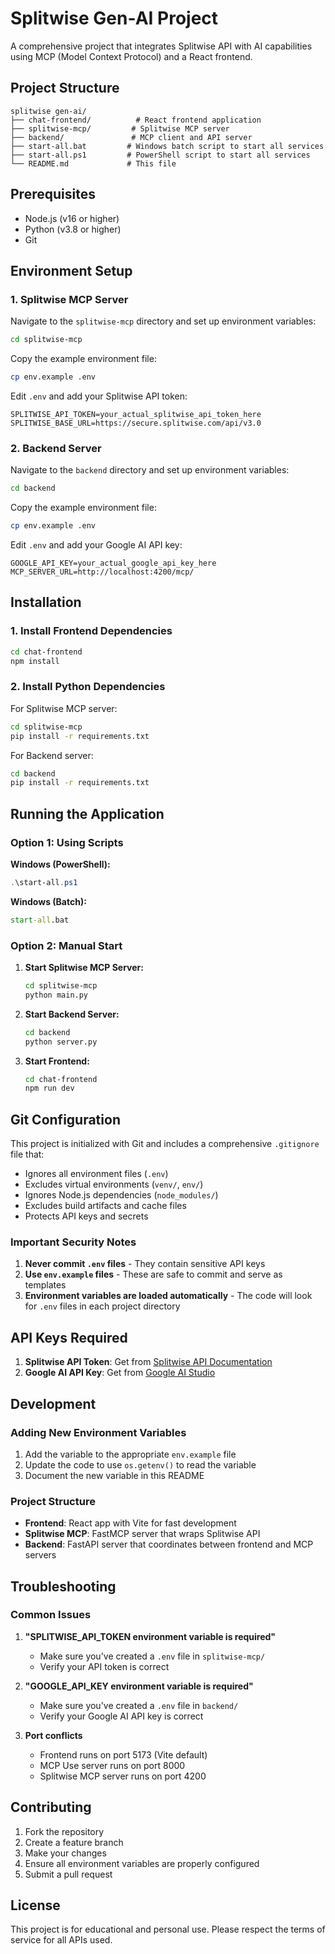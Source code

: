 # Splitwise Gen-AI Project

A comprehensive project that integrates Splitwise API with AI capabilities using MCP (Model Context Protocol) and a React frontend.

## Project Structure

```
splitwise gen-ai/
├── chat-frontend/          # React frontend application
├── splitwise-mcp/         # Splitwise MCP server
├── backend/               # MCP client and API server
├── start-all.bat         # Windows batch script to start all services
├── start-all.ps1         # PowerShell script to start all services
└── README.md             # This file
```

## Prerequisites

- Node.js (v16 or higher)
- Python (v3.8 or higher)
- Git

## Environment Setup

### 1. Splitwise MCP Server

Navigate to the `splitwise-mcp` directory and set up environment variables:

```bash
cd splitwise-mcp
```

Copy the example environment file:
```bash
cp env.example .env
```

Edit `.env` and add your Splitwise API token:
```env
SPLITWISE_API_TOKEN=your_actual_splitwise_api_token_here
SPLITWISE_BASE_URL=https://secure.splitwise.com/api/v3.0
```

### 2. Backend Server

Navigate to the `backend` directory and set up environment variables:

```bash
cd backend
```

Copy the example environment file:
```bash
cp env.example .env
```

Edit `.env` and add your Google AI API key:
```env
GOOGLE_API_KEY=your_actual_google_api_key_here
MCP_SERVER_URL=http://localhost:4200/mcp/
```

## Installation

### 1. Install Frontend Dependencies

```bash
cd chat-frontend
npm install
```

### 2. Install Python Dependencies

For Splitwise MCP server:
```bash
cd splitwise-mcp
pip install -r requirements.txt
```

For Backend server:
```bash
cd backend
pip install -r requirements.txt
```

## Running the Application

### Option 1: Using Scripts

**Windows (PowerShell):**
```powershell
.\start-all.ps1
```

**Windows (Batch):**
```cmd
start-all.bat
```

### Option 2: Manual Start

1. **Start Splitwise MCP Server:**
   ```bash
   cd splitwise-mcp
   python main.py
   ```

2. **Start Backend Server:**
   ```bash
   cd backend
   python server.py
   ```

3. **Start Frontend:**
   ```bash
   cd chat-frontend
   npm run dev
   ```

## Git Configuration

This project is initialized with Git and includes a comprehensive `.gitignore` file that:

- Ignores all environment files (`.env`)
- Excludes virtual environments (`venv/`, `env/`)
- Ignores Node.js dependencies (`node_modules/`)
- Excludes build artifacts and cache files
- Protects API keys and secrets

### Important Security Notes

1. **Never commit `.env` files** - They contain sensitive API keys
2. **Use `env.example` files** - These are safe to commit and serve as templates
3. **Environment variables are loaded automatically** - The code will look for `.env` files in each project directory

## API Keys Required

1. **Splitwise API Token**: Get from [Splitwise API Documentation](https://secure.splitwise.com/oauth_clients)
2. **Google AI API Key**: Get from [Google AI Studio](https://aistudio.google.com/)

## Development

### Adding New Environment Variables

1. Add the variable to the appropriate `env.example` file
2. Update the code to use `os.getenv()` to read the variable
3. Document the new variable in this README

### Project Structure

- **Frontend**: React app with Vite for fast development
- **Splitwise MCP**: FastMCP server that wraps Splitwise API
- **Backend**: FastAPI server that coordinates between frontend and MCP servers

## Troubleshooting

### Common Issues

1. **"SPLITWISE_API_TOKEN environment variable is required"**
   - Make sure you've created a `.env` file in `splitwise-mcp/`
   - Verify your API token is correct

2. **"GOOGLE_API_KEY environment variable is required"**
   - Make sure you've created a `.env` file in `backend/`
   - Verify your Google AI API key is correct

3. **Port conflicts**
   - Frontend runs on port 5173 (Vite default)
   - MCP Use server runs on port 8000
   - Splitwise MCP server runs on port 4200

## Contributing

1. Fork the repository
2. Create a feature branch
3. Make your changes
4. Ensure all environment variables are properly configured
5. Submit a pull request

## License

This project is for educational and personal use. Please respect the terms of service for all APIs used. 